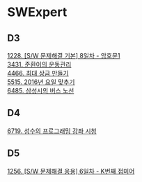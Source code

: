 # SWExpert

## D3
[1228. [S/W 문제해결 기본] 8일차 - 암호문1](https://github.com/dkyou7/SWExpert/tree/master/1228)<br>
[3431. 준환이의 운동관리](https://github.com/dkyou7/SWExpert/tree/master/3431)<br>
[4466. 최대 상금 만들기](https://github.com/dkyou7/SWExpert/tree/master/4466)<br>
[5515. 2016년 요일 맞추기](https://github.com/dkyou7/SWExpert/tree/master/5515)<br>
[6485. 삼성시의 버스 노선](https://github.com/dkyou7/SWExpert/tree/master/5515)<br>

## D4
[6719. 성수의 프로그래밍 강좌 시청](https://github.com/dkyou7/SWExpert/tree/master/6719)<br>

## D5
[1256. [S/W 문제해결 응용] 6일차 - K번째 접미어](https://github.com/dkyou7/SWExpert/tree/master/1256)<br>
